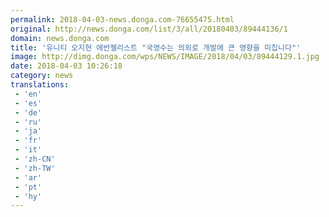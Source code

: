 ```yaml
---
permalink: 2018-04-03-news.donga.com-76655475.html
original: http://news.donga.com/list/3/all/20180403/89444136/1
domain: news.donga.com
title: '유니티 오지현 에반젤리스트 "국영수는 의외로 개발에 큰 영향을 미칩니다"'
image: http://dimg.donga.com/wps/NEWS/IMAGE/2018/04/03/89444129.1.jpg
date: 2018-04-03 10:26:18
category: news
translations: 
 - 'en'
 - 'es'
 - 'de'
 - 'ru'
 - 'ja'
 - 'fr'
 - 'it'
 - 'zh-CN'
 - 'zh-TW'
 - 'ar'
 - 'pt'
 - 'hy'
---
```


